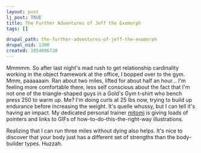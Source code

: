 ```yaml
--- 
layout: post
lj_post: TRUE
title: The Further Adventures of Jeff the Exomorph
tags: []

drupal_path: the-further-adventures-of-jeff-the-exomorph
drupal_nid: 1300
created: 1054806720
---
```

Mmmmm. So after last night's mad rush to get relationship cardinality working in the object framework at the office, I bopped over to the gym. Mmm, paaaaaain. Ran about two miles, lifted for about half an hour... I'm feeling more comfortable there, less self conscious about the fact that I'm not one of the triangle-shaped guys in a Gold's Gym t-shirt who bench press 250 to warm up. Me? I'm doing curls at 25 lbs now, trying to build up endurance before increasing the weight. It's quelle whussy, but I can tell it's having an impact. My dedicated personal trainer <a href="http://mitomi.livejournal.com">mitomi</a> is giving loads of pointers and links to GIFs of how-to-do-this-the-right-way illustrations.

Realizing that I can run three miles without dying also helps. It's nice to discover that your body just has a different set of strengths than the body-builder types. Huzzah.
